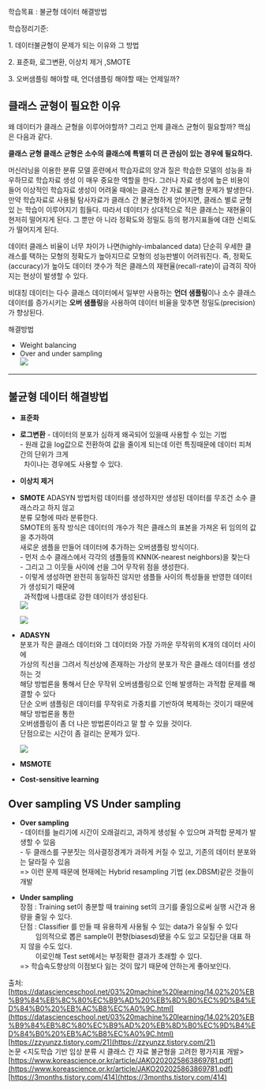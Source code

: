 학습목표 : 불균형 데이터 해결방법

학습정리기준:

1\. 데이터불균형이 문제가 되는 이유와 그 방법

2\. 표준화, 로그변환, 이상치 제거 ,SMOTE

3\. 오버샘플링 해야할 때, 언더샘플링 해야할 때는 언제일까?

## **클래스 균형이 필요한 이유**  


왜 데이터가 클래스 균형을 이루어야할까? 그리고 언제 클래스 균형이 필요할까? 핵심은 다음과 같다. 

**클래스 균형 클래스 균형은 소수의 클래스에 특별히 더 큰 관심이 있는 경우에 필요하다.** 

머신러닝을 이용한 분류 모델 훈련에서 학습자료의 양과 질은 학습한 모델의 성능을 좌우하므로 학습자료 생성 이 매우 중요한 역할을 한다. 그러나 자료 생성에 높은 비용이 들어 이상적인 학습자료 생성이 어려울 때에는 클래스 간 자료 불균형 문제가 발생한다. 만약 학습자료로 사용될 탐사자료가 클래스 간 불균형하게 얻어지면, 클래스 별로 균형있 는 학습이 이루어지기 힘들다. 따라서 데이터가 상대적으로 적은 클래스는 재현율이 현저히 떨어지게 된다. 그 뿐만 아 니라 정확도와 정밀도 등의 평가지표들에 대한 신뢰도가 떨어지게 된다.

데이터 클래스 비율이 너무 차이가 나면(highly-imbalanced data) 단순히 우세한 클래스를 택하는 모형의 정확도가 높아지므로 모형의 성능판별이 어려워진다. 즉, 정확도(accuracy)가 높아도 데이터 갯수가 적은 클래스의 재현율(recall-rate)이 급격히 작아지는 현상이 발생할 수 있다.

비대칭 데이터는 다수 클래스 데이터에서 일부만 사용하는 **언더 샘플링**이나 소수 클래스 데이터를 증가시키는 **오버 샘플링**을 사용하여 데이터 비율을 맞추면 정밀도(precision)가 향상된다.

해결방법

-   Weight balancing
-   Over and under sampling  
    <img src="https://blog.kakaocdn.net/dn/QpExR/btrjsqUK16e/sUg0JlsxMqhlU0RJ2FThVK/img.png">

---

## **불균형 데이터 해결방법**

-   **표준화** 
      
-   **로그변환**
    \- 데이터의 분포가 심하게 왜곡되어 있을때 사용할 수 있는 기법  
    \- 원래 값을 log값으로 전환하여 값을 줄이게 되는데 이런 특징때문에 데이터 피쳐간의 단위가 크게   
      차이나는 경우에도 사용할 수 있다.  
      
    
-   **이상치 제거**  
      
-   **SMOTE**
    ADASYN 방법처럼 데이터를 생성하지만 생성된 데이터를 무조건 소수 클래스라고 하지 않고  
    분류 모형에 따라 분류한다.  
    SMOTE의 동작 방식은 데이터의 개수가 적은 클래스의 표본을 가져온 뒤 임의의 값을 추가하여  
    새로운 샘플을 만들어 데이터에 추가하는 오버샘플링 방식이다.  
    \- 먼저 소수 클래스에서 각각의 샘플들의 KNN(K-nearest neighbors)을 찾는다  
    \- 그리고 그 이웃들 사이에 선을 그어 무작위 점을 생성한다.  
    \- 이렇게 생성하면 완전히 동일하진 않지만 샘플들 사이의 특성들을 반영한 데이터가 생성되기 때문에  
      과적합에 나름대로 강한 데이터가 생성된다.  
    <img src="https://blog.kakaocdn.net/dn/bC0S4Z/btrjyIgjAqd/nBOhKVSQqtMYL3Q8JOVfoK/img.png">
    
    <img src="https://blog.kakaocdn.net/dn/V0rmD/btrjvTbzGIb/YfvCm5vwFKyXjxp3CVlfB1/img.png">
-   **ADASYN**  
    분포가 작은 클래스 데이터와 그 데이터와 가장 가까운 무작위의 K개의 데이터 사이에  
    가상의 직선을 그려서 직선상에 존재하는 가상의 분포가 작은 클래스 데이터를 생성하는 것  
    해당 방법론을 통해서 단순 무작위 오버샘플링으로 인해 발생하는 과적합 문제를 해결할 수 있다  
    단순 오버 샘플링은 데이터를 무작위로 가중치를 기반하여 복제하는 것이기 때문에 해당 방법론을 통한  
    오버샘플링이 좀 더 나은 방법론이라고 말 할 수 있을 것이다.  
    단점으로는 시간이 좀 걸리는 문제가 있다.  
      
    <img src="https://blog.kakaocdn.net/dn/Jei3N/btrjIzDiGyg/FQLkLJGZaFLTaoWkrDQFqK/img.png">
-   **MSMOTE**
-   **Cost-sensitive learning**

## **Over sampling VS Under sampling**

-   **Over sampling**  
    \- 데이터를 늘리기에 시간이 오래걸리고, 과하게 생성될 수 있으며 과적합 문제가 발생할 수 있음  
    \- 두 클래스를 구분짓는 의사결정경계가 과하게 커질 수 있고, 기존의 데이터 분포와는 달라질 수 있음  
    \=> 이런 문제 때문에 현재에는 Hybrid resampling 기법 (ex.DBSM)같은 것들이 개발  
      
    
-   **Under sampling**  
    장점 : Training set이 충분할 때 training set의 크기를 줄임으로써 실행 시간과 용량을 줄일 수 있다.  
    단점 : Classifier 를 만들 때 유용하게 사용될 수 있는 data가 유실될 수 있다  
            임의적으로 뽑은 sample이 편향(biasesd)됐을 수도 있고 모집단을 대표 하지 않을 수도 있다.  
            이로인해 Test set에서는 부정확한 결과가 초래할 수 있다.  
    \=> 학습속도향상의 이점보다 잃는 것이 많기 때문에 안하는게 좋아보인다.

출처:  
[https://datascienceschool.net/03%20machine%20learning/14.02%20%EB%B9%84%EB%8C%80%EC%B9%AD%20%EB%8D%B0%EC%9D%B4%ED%84%B0%20%EB%AC%B8%EC%A0%9C.html](https://datascienceschool.net/03%20machine%20learning/14.02%20%EB%B9%84%EB%8C%80%EC%B9%AD%20%EB%8D%B0%EC%9D%B4%ED%84%B0%20%EB%AC%B8%EC%A0%9C.html)  
[https://zzyunzz.tistory.com/21](https://zzyunzz.tistory.com/21)  
논문 <지도학습 기반 임상 분류 시 클래스 간 자료 불균형을 고려한 평가지표 개발>  
[https://www.koreascience.or.kr/article/JAKO202025863869781.pdf](https://www.koreascience.or.kr/article/JAKO202025863869781.pdf)  
[https://3months.tistory.com/414](https://3months.tistory.com/414)
